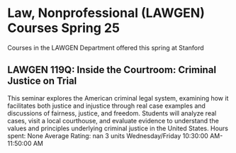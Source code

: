 # Law, Nonprofessional (LAWGEN) Courses Spring 25 
Courses in the LAWGEN Department offered this spring at Stanford
 ## LAWGEN 119Q: Inside the Courtroom: Criminal Justice on Trial
This seminar explores the American criminal legal system, examining how it facilitates both justice and injustice through real case examples and discussions of fairness, justice, and freedom. Students will analyze real cases, visit a local courthouse, and evaluate evidence to understand the values and principles underlying criminal justice in the United States.
Hours spent: None
Average Rating: nan
3 units
Wednesday/Friday 10:30:00 AM-11:50:00 AM